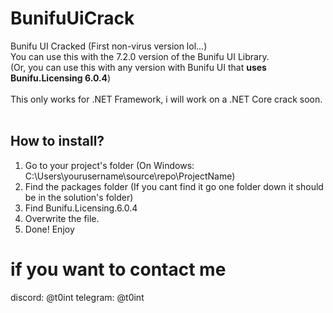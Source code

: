# BunifuUiCrack
Bunifu UI Cracked (First non-virus version lol...)<br>
You can use this with the 7.2.0 version of the Bunifu UI Library.<br>
(Or, you can use this with any version with Bunifu UI that **uses Bunifu.Licensing 6.0.4**)<br>
<br>
This only works for .NET Framework, i will work on a .NET Core crack soon.<br>
<br>
## How to install?
1. Go to your project's folder (On Windows: C:\Users\yourusername\source\repo\ProjectName)
2. Find the packages folder (If you cant find it go one folder down it should be in the solution's folder)
3. Find Bunifu.Licensing.6.0.4
4. Overwrite the file.
5. Done! Enjoy


# if you want to contact me
discord: @t0int
telegram: @t0int
